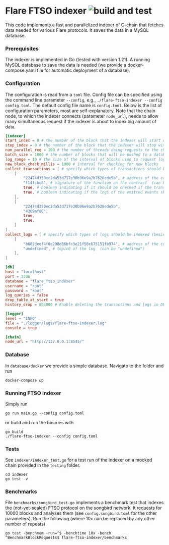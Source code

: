 # Flare FTSO indexer ![build and test](https://github.com/flare-foundation/flare-ftso-indexer/actions/workflows/build_and_test.yml/badge.svg)

This code implements a fast and parallelized indexer of C-chain that fetches data needed for
various Flare protocols. It saves the data in a MySQL database.

### Prerequisites

The indexer is implemented in Go (tested with version 1.21). A running MySQL database to save the data is needed (we provide a
docker-compose.yaml file for automatic deployment of a database).

### Configuration

The configuration is read from a `toml` file. Config file can be specified using the command line parameter `--config`, e.g., `./flare-ftso-indexer --config config.toml`.
The default config file name is `config.toml`.
Below is the list of configuration parameters, most are self-explanatory. Note that the chain node, to which the indexer connects
(parameter `node_url`), needs to allow many simultaneous request if the indexer is about to index big amount of data.

```toml
[indexer]
start_index = 0 # the number of the block that the indexer will start with
stop_index = 0 # the number of the block that the indexer will stop with; set 0 or skip to index indefinitely
num_parallel_req = 100 # the number of threads doing requests to the chain in parallel
batch_size = 1000 # the number of blocks that will be pushed to a database in a batch (should be divisible by num_parallel_req)
log_range = 10 # the size of the interval of blocks used to request logs in each request; suggested value is log_range = batch_size / num_parallel_req; note that a blockchain node might have an upper bound on this
new_block_check_millis = 1000 # interval for checking for new blocks
collect_transactions = [ # specify which types of transactions should be indexed
    [
        "22474d350ec2da53d717e30b96e9a2b7628ede5b", # address of the contract (can be "undefined")
        "f14fcbc8", # signature of the function on the contract  (can be "undefined")
        true, # boolean indicating if it should be checked if the transaction succeeded
        true, # boolean indicating if the logs of the emitted events should be saved to the database
    ],
    [
        "22474d350ec2da53d717e30b96e9a2b7628ede5b",
        "4369af80",
        true,
        true,
    ]
]
collect_logs = [ # specify which types of logs should be indexed (besides those obtained from the transactions specified above)
    [
        "b682deef4f8e298d86bfc3e21f50c675151fb974", # address of the contract calling the log (can be "undefined")
        "undefined", # topic0 of the log  (can be "undefined")
    ],
]

[db]
host = "localhost"
port = 3306
database = "flare_ftso_indexer"
username = "root"
password = "root"
log_queries = false
drop_table_at_start = true
history_drop = 604800 # Enable deleting the transactions and logs in DB that are older (timestamp of the block) than history_drop (in seconds); set 0 or skip to turn off

[logger]
level = "INFO"
file = "./logger/logs/flare-ftso-indexer.log"
console = true

[chain]
node_url = "http://127.0.0.1:8545/"
```

### Database

In `database/docker` we provide a simple database. Navigate to the folder and run

```
docker-compose up
```

### Running FTSO indexer

Simply run

```
go run main.go --config config.toml
```

or build and run the binaries with

```
go build
./flare-ftso-indexer --config config.toml
```

### Tests

See `indexer/indexer_test.go` for a test run of the indexer on a mocked chain provided in the `testing` folder.

```
cd indexer
go test -v
```

### Benchmarks

File `benchmarks/songbird_test.go` implements a benchmark test that indexes the (not-yet-scaled) FTSO
protocol on the songbird network. It requests for 10000 blocks and analyses them (see `config.songbird.toml`
for the other parameters).
Run the following (where 10x can be replaced by any other number of repeats)

```
go test -benchmem -run=^$ -benchtime 10x -bench ^BenchmarkBlockRequests$ flare-ftso-indexer/benchmarks
```

